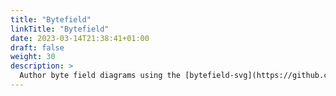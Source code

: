 ```yaml
---
title: "Bytefield"
linkTitle: "Bytefield"
date: 2023-03-14T21:38:41+01:00
draft: false
weight: 30
description: >
  Author byte field diagrams using the [bytefield-svg](https://github.com/Deep-Symmetry/bytefield-svg) node module.
---
```


